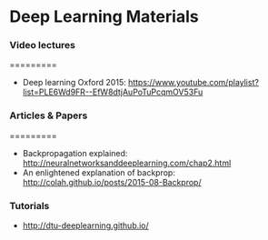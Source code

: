 # Deep Learning Materials

### Video lectures
=========

- Deep learning Oxford 2015: https://www.youtube.com/playlist?list=PLE6Wd9FR--EfW8dtjAuPoTuPcqmOV53Fu

### Articles & Papers
=========

- Backpropagation explained: http://neuralnetworksanddeeplearning.com/chap2.html
- An enlightened explanation of backprop: http://colah.github.io/posts/2015-08-Backprop/

### Tutorials

- http://dtu-deeplearning.github.io/
